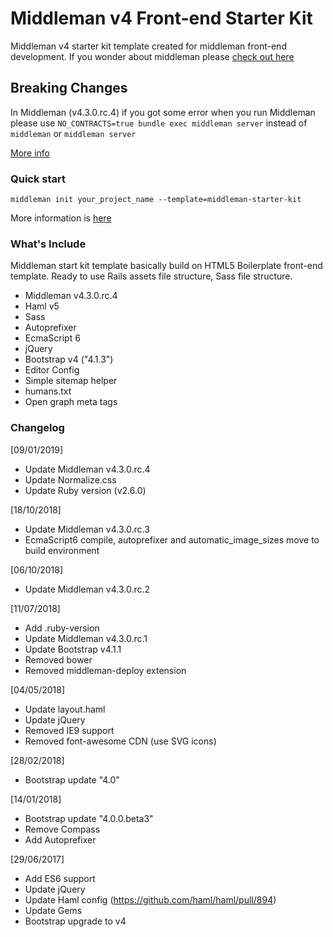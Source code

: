 # Middleman v4 Front-end Starter Kit

Middleman v4 starter kit template created for middleman front-end development.
If you wonder about middleman please [check out here](https://middlemanapp.com/)

## Breaking Changes

In Middleman (v4.3.0.rc.4) if you got some error when you run Middleman please use
`NO_CONTRACTS=true bundle exec middleman server` instead of `middleman` or `middleman server`

[More info](https://middlemanapp.com/basics/build-and-deploy/)

### Quick start

`middleman init your_project_name --template=middleman-starter-kit`

More information is [here](https://middlemanapp.com/advanced/project_templates/)

### What's Include

Middleman start kit template basically build on HTML5 Boilerplate front-end
template. Ready to use Rails assets file structure, Sass file structure.

- Middleman v4.3.0.rc.4
- Haml v5
- Sass
- Autoprefixer
- EcmaScript 6
- jQuery
- Bootstrap v4 ("4.1.3")
- Editor Config
- Simple sitemap helper
- humans.txt
- Open graph meta tags

### Changelog

[09/01/2019]

- Update Middleman v4.3.0.rc.4
- Update Normalize.css
- Update Ruby version (v2.6.0)

[18/10/2018]

- Update Middleman v4.3.0.rc.3
- EcmaScript6 compile, autoprefixer and automatic_image_sizes move to build environment

[06/10/2018]

- Update Middleman v4.3.0.rc.2

[11/07/2018]

- Add .ruby-version
- Update Middleman v4.3.0.rc.1
- Update Bootstrap v4.1.1
- Removed bower
- Removed middleman-deploy extension

[04/05/2018]

- Update layout.haml
- Update jQuery
- Removed IE9 support
- Removed font-awesome CDN (use SVG icons)

[28/02/2018]

- Bootstrap update "4.0"

[14/01/2018]

- Bootstrap update "4.0.0.beta3"
- Remove Compass
- Add Autoprefixer

[29/06/2017]

- Add ES6 support
- Update jQuery
- Update Haml config (https://github.com/haml/haml/pull/894)
- Update Gems
- Bootstrap upgrade to v4
